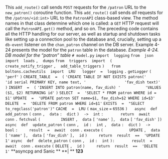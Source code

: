 This  `add_route()`  call sends  `POST`  requests for the  `/patron`  URL to the `new_patron()`  coroutine function. This  `add_route()`  call sends  *all*  requests for the  `/patron/<id:int>`  URL to the `PatronAPI`  class-based view. The method names in that class determine which one is called: a  `GET`  HTTP request will call the  `PatronAPI.get()`  method, and so on. The preceding code contains all the HTTP handling for our server, as well as startup and shutdown tasks like setting up a connection pool to the database and, crucially, setting up a  `db-event`  listener on the  `chan_patron`  channel on the DB server. Example 4-24  presents the model for the  `patron`  table in the database. *Example 4-24. DB model for the “patron” table* `# model.py` `import` ` ` `logging` `from` ` ` `json` ` ` `import` ` ` `loads` `,` ` ` `dumps` `from` ` ` `triggers` ` ` `import` ` ` `(` `    ` `create_notify_trigger` `,` ` ` `add_table_triggers` `)` `  ` `from` ` ` `boltons.cacheutils` ` ` `import` ` ` `LRU` `  ` `logger` ` ` `=` ` ` `logging` `.` `getLogger` `(` `'perf'` `)` `CREATE_TABLE` ` ` `=` ` ` `(` `'CREATE TABLE IF NOT EXISTS patron('` `  ` `                ` `'id serial PRIMARY KEY, name text, '` `                ` `'fav_dish text)'` `)` `INSERT` ` ` `=` ` ` `(` `'INSERT INTO patron(name, fav_dish) '` `          ` `'VALUES ($1, $2) RETURNING id'` `)` `SELECT` ` ` `=` ` ` `'SELECT * FROM patron WHERE id = $1'` `UPDATE` ` ` `=` ` ` `'UPDATE patron SET name=$1, fav_dish=$2 WHERE id=$3'` `DELETE` ` ` `=` ` ` `'DELETE FROM patron WHERE id=$1'` `EXISTS` ` ` `=` ` ` `"SELECT to_regclass('patron')"` `CACHE` ` ` `=` ` ` `LRU` `(` `max_size` `=` `65536` `)` `  ` `async` ` ` `def` ` ` `add_patron` `(` `conn` `,` ` ` `data` `:` ` ` `dict` `)` ` ` `->` ` ` `int` `:` `  ` `    ` `return` ` ` `await` ` ` `conn` `.` `fetchval` `(` `        ` `INSERT` `,` ` ` `data` `[` `'name'` `],` ` ` `data` `[` `'fav_dish'` `])` `async` ` ` `def` ` ` `update_patron` `(` `conn` `,` ` ` `id` `:` ` ` `int` `,` ` ` `data` `:` ` ` `dict` `)` ` ` `->` ` ` `bool` `:` `    ` `result` ` ` `=` ` ` `await` ` ` `conn` `.` `execute` `(` `  ` `        ` `UPDATE` `,` ` ` `data` `[` `'name'` `],` ` ` `data` `[` `'fav_dish'` `],` ` ` `id` `)` `    ` `return` ` ` `result` ` ` `==` ` ` `'UPDATE 1'` `async` ` ` `def` ` ` `delete_patron` `(` `conn` `,` ` ` `id` `:` ` ` `int` `):` `  ` `    ` `result` ` ` `=` ` ` `await` ` ` `conn` `.` `execute` `(` `DELETE` `,` ` ` `id` `)` `    ` `return` ` ` `result` ` ` `==` ` ` `'DELETE 1'` **asyncpg and Sanic ** **| ** **123**
